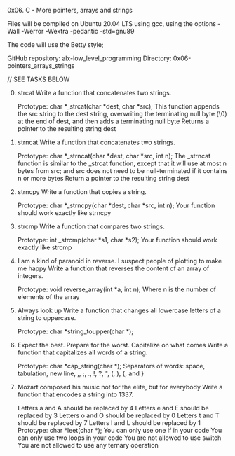 0x06. C - More pointers, arrays and strings

Files will be compiled on Ubuntu 20.04 LTS using gcc, using the options -Wall -Werror -Wextra -pedantic -std=gnu89

The code will use the Betty style;

GitHub repository: alx-low_level_programming
Directory: 0x06-pointers_arrays_strings

// SEE TASKS BELOW

0. strcat
Write a function that concatenates two strings.

    Prototype: char *_strcat(char *dest, char *src);
    This function appends the src string to the dest string, overwriting the terminating null byte (\0) at the end of dest, and then adds a terminating null byte
    Returns a pointer to the resulting string dest


1. strncat
Write a function that concatenates two strings.

    Prototype: char *_strncat(char *dest, char *src, int n);
    The _strncat function is similar to the _strcat function, except that
        it will use at most n bytes from src; and
        src does not need to be null-terminated if it contains n or more bytes
    Return a pointer to the resulting string dest


2. strncpy
Write a function that copies a string.

    Prototype: char *_strncpy(char *dest, char *src, int n);
    Your function should work exactly like strncpy



3. strcmp
Write a function that compares two strings.

    Prototype: int _strcmp(char *s1, char *s2);
    Your function should work exactly like strcmp



4. I am a kind of paranoid in reverse. I suspect people of plotting to make me happy
Write a function that reverses the content of an array of integers.

    Prototype: void reverse_array(int *a, int n);
    Where n is the number of elements of the array



5. Always look up
Write a function that changes all lowercase letters of a string to uppercase.

    Prototype: char *string_toupper(char *);



6. Expect the best. Prepare for the worst. Capitalize on what comes
Write a function that capitalizes all words of a string.

    Prototype: char *cap_string(char *);
    Separators of words: space, tabulation, new line, ,, ;, ., !, ?, ", (, ), {, and }



7. Mozart composed his music not for the elite, but for everybody
Write a function that encodes a string into 1337.

    Letters a and A should be replaced by 4
    Letters e and E should be replaced by 3
    Letters o and O should be replaced by 0
    Letters t and T should be replaced by 7
    Letters l and L should be replaced by 1
    Prototype: char *leet(char *);
    You can only use one if in your code
    You can only use two loops in your code
    You are not allowed to use switch
    You are not allowed to use any ternary operation













